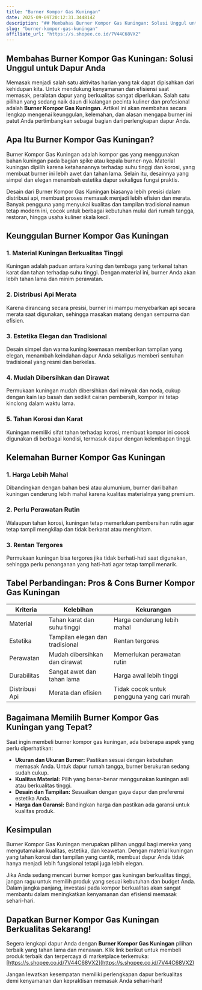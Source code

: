 ```yaml
---
title: "Burner Kompor Gas Kuningan"
date: 2025-09-09T20:12:31.344814Z
description: "## Membahas Burner Kompor Gas Kuningan: Solusi Unggul untuk Dapur Anda..."
slug: "burner-kompor-gas-kuningan"
affiliate_url: "https://s.shopee.co.id/7V44C68VX2"
---
```

## Membahas Burner Kompor Gas Kuningan: Solusi Unggul untuk Dapur Anda

Memasak menjadi salah satu aktivitas harian yang tak dapat dipisahkan dari kehidupan kita. Untuk mendukung kenyamanan dan efisiensi saat memasak, peralatan dapur yang berkualitas sangat diperlukan. Salah satu pilihan yang sedang naik daun di kalangan pecinta kuliner dan profesional adalah **Burner Kompor Gas Kuningan**. Artikel ini akan membahas secara lengkap mengenai keunggulan, kelemahan, dan alasan mengapa burner ini patut Anda pertimbangkan sebagai bagian dari perlengkapan dapur Anda.

## Apa Itu Burner Kompor Gas Kuningan?

Burner Kompor Gas Kuningan adalah kompor gas yang menggunakan bahan kuningan pada bagian spike atau kepala burner-nya. Material kuningan dipilih karena ketahanannya terhadap suhu tinggi dan korosi, yang membuat burner ini lebih awet dan tahan lama. Selain itu, desainnya yang simpel dan elegan menambah estetika dapur sekaligus fungsi praktis.

Desain dari Burner Kompor Gas Kuningan biasanya lebih presisi dalam distribusi api, membuat proses memasak menjadi lebih efisien dan merata. Banyak pengguna yang menyukai kualitas dan tampilan tradisional namun tetap modern ini, cocok untuk berbagai kebutuhan mulai dari rumah tangga, restoran, hingga usaha kuliner skala kecil.

## Keunggulan Burner Kompor Gas Kuningan

### 1. Material Kuningan Berkualitas Tinggi  
Kuningan adalah paduan antara kuning dan tembaga yang terkenal tahan karat dan tahan terhadap suhu tinggi. Dengan material ini, burner Anda akan lebih tahan lama dan minim perawatan.

### 2. Distribusi Api Merata  
Karena dirancang secara presisi, burner ini mampu menyebarkan api secara merata saat digunakan, sehingga masakan matang dengan sempurna dan efisien.

### 3. Estetika Elegan dan Tradisional  
Desain simpel dan warna kuning keemasan memberikan tampilan yang elegan, menambah keindahan dapur Anda sekaligus memberi sentuhan tradisional yang resmi dan berkelas.

### 4. Mudah Dibersihkan dan Dirawat  
Permukaan kuningan mudah dibersihkan dari minyak dan noda, cukup dengan kain lap basah dan sedikit cairan pembersih, kompor ini tetap kinclong dalam waktu lama.

### 5. Tahan Korosi dan Karat  
Kuningan memiliki sifat tahan terhadap korosi, membuat kompor ini cocok digunakan di berbagai kondisi, termasuk dapur dengan kelembapan tinggi.

## Kelemahan Burner Kompor Gas Kuningan

### 1. Harga Lebih Mahal  
Dibandingkan dengan bahan besi atau alumunium, burner dari bahan kuningan cenderung lebih mahal karena kualitas materialnya yang premium.

### 2. Perlu Perawatan Rutin  
Walaupun tahan korosi, kuningan tetap memerlukan pembersihan rutin agar tetap tampil mengkilap dan tidak berkarat atau menghitam.

### 3. Rentan Tergores  
Permukaan kuningan bisa tergores jika tidak berhati-hati saat digunakan, sehingga perlu penanganan yang hati-hati agar tetap tampil menarik.

## Tabel Perbandingan: Pros & Cons Burner Kompor Gas Kuningan

| Kriteria              | Kelebihan                                | Kekurangan                             |
|------------------------|------------------------------------------|----------------------------------------|
| Material               | Tahan karat dan suhu tinggi             | Harga cenderung lebih mahal          |
| Estetika              | Tampilan elegan dan tradisional         | Rentan tergores                        |
| Perawatan             | Mudah dibersihkan dan dirawat           | Memerlukan perawatan rutin           |
| Durabilitas          | Sangat awet dan tahan lama               | Harga awal lebih tinggi              |
| Distribusi Api       | Merata dan efisien                       | Tidak cocok untuk pengguna yang cari murah |

## Bagaimana Memilih Burner Kompor Gas Kuningan yang Tepat?

Saat ingin membeli burner kompor gas kuningan, ada beberapa aspek yang perlu diperhatikan:

- **Ukuran dan Ukuran Burner:** Pastikan sesuai dengan kebutuhan memasak Anda. Untuk dapur rumah tangga, burner berukuran sedang sudah cukup.
- **Kualitas Material:** Pilih yang benar-benar menggunakan kuningan asli atau berkualitas tinggi.
- **Desain dan Tampilan:** Sesuaikan dengan gaya dapur dan preferensi estetika Anda.
- **Harga dan Garansi:** Bandingkan harga dan pastikan ada garansi untuk kualitas produk.

## Kesimpulan

Burner Kompor Gas Kuningan merupakan pilihan unggul bagi mereka yang mengutamakan kualitas, estetika, dan keawetan. Dengan material kuningan yang tahan korosi dan tampilan yang cantik, membuat dapur Anda tidak hanya menjadi lebih fungsional tetapi juga lebih elegan.

Jika Anda sedang mencari burner kompor gas kuningan berkualitas tinggi, jangan ragu untuk memilih produk yang sesuai kebutuhan dan budget Anda. Dalam jangka panjang, investasi pada kompor berkualitas akan sangat membantu dalam meningkatkan kenyamanan dan efisiensi memasak sehari-hari.

## Dapatkan Burner Kompor Gas Kuningan Berkualitas Sekarang!

Segera lengkapi dapur Anda dengan **Burner Kompor Gas Kuningan** pilihan terbaik yang tahan lama dan menawan. Klik link berikut untuk membeli produk terbaik dan terpercaya di marketplace terkemuka: [https://s.shopee.co.id/7V44C68VX2](https://s.shopee.co.id/7V44C68VX2)

Jangan lewatkan kesempatan memiliki perlengkapan dapur berkualitas demi kenyamanan dan kepraktisan memasak Anda sehari-hari!